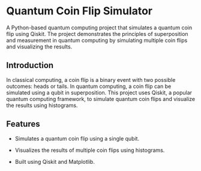 # Quantum Coin Flip Simulator

A Python-based quantum computing project that simulates a quantum coin flip using Qiskit. The project demonstrates the principles of superposition and measurement in quantum computing by simulating multiple coin flips and visualizing the results.

## Introduction

In classical computing, a coin flip is a binary event with two possible outcomes: heads or tails. In quantum computing, a coin flip can be simulated using a qubit in superposition. This project uses Qiskit, a popular quantum computing framework, to simulate quantum coin flips and visualize the results using histograms.

## Features

- Simulates a quantum coin flip using a single qubit.

- Visualizes the results of multiple coin flips using histograms.

- Built using Qiskit and Matplotlib.



